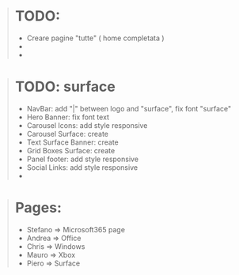> # TODO:
>
> - Creare pagine "tutte" ( home completata )
> - 
> - 
>

> # TODO: surface
>
> - NavBar: add "|" between logo and "surface", fix font "surface"
> - Hero Banner: fix font text
> - Carousel Icons: add style responsive
> - Carousel Surface: create
> - Text Surface Banner: create
> - Grid Boxes Surface: create
> - Panel footer: add style responsive
> - Social Links: add style responsive
> - 
 
> # Pages:
> - Stefano => Microsoft365 page
> - Andrea => Office
> - Chris => Windows
> - Mauro => Xbox
> - Piero => Surface
>
